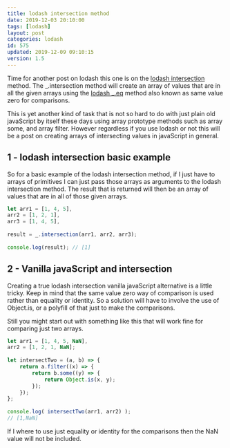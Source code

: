 ```yaml
---
title: lodash intersection method
date: 2019-12-03 20:10:00
tags: [lodash]
layout: post
categories: lodash
id: 575
updated: 2019-12-09 09:10:15
version: 1.5
---
```


Time for another post on lodash this one is on the [lodash intersection](https://lodash.com/docs/4.17.15#intersection) method. The \_.intersection method will create an array of values that are in all the given arrays using the [lodash \_.eq](/2019/12/04/lodash_eq) method also known as same value zero for comparisons.

This is yet another kind of task that is not so hard to do with just plain old javaScript by itself these days using array prototype methods such as array some, and array filter. However regardless if you use lodash or not this will be a post on creating arrays of intersecting values in javaScript in general.

<!-- more -->

## 1 - lodash intersection basic example

So for a basic example of the lodash intersection method, if I just have to arrays of primitives I can just pass those arrays as arguments to the lodash intersection method. The result that is returned will then be an array of values that are in all of those given arrays.

```js
let arr1 = [1, 4, 5],
arr2 = [1, 2, 1],
arr3 = [1, 4, 5],
 
result = _.intersection(arr1, arr2, arr3);
 
console.log(result); // [1]
```

## 2 - Vanilla javaScript and intersection

Creating a true lodash intersection vanilla javaScript alternative is a little tricky. Keep in mind that the same value zero way of comparison is used rather than equality or identity. So a solution will have to involve the use of Object.is, or a polyfill of that just to make the comparisons.

Still you might start out with something like this that will work fine for comparing just two arrays.

```js
let arr1 = [1, 4, 5, NaN],
arr2 = [1, 2, 1, NaN];
 
let intersectTwo = (a, b) => {
    return a.filter((x) => {
        return b.some((y) => {
            return Object.is(x, y);
        });
    });
};
 
console.log( intersectTwo(arr1, arr2) );
// [1,NaN]
```

If I where to use just equality or identity for the comparisons then the NaN value will not be included.